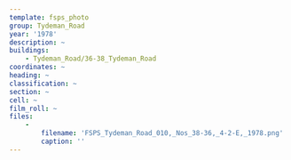 ```yaml
---
template: fsps_photo
group: Tydeman_Road
year: '1978'
description: ~
buildings:
    - Tydeman_Road/36-38_Tydeman_Road
coordinates: ~
heading: ~
classification: ~
section: ~
cell: ~
film_roll: ~
files:
    -
        filename: 'FSPS_Tydeman_Road_010,_Nos_38-36,_4-2-E,_1978.png'
        caption: ''
---
```

